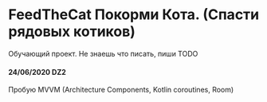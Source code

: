 # FeedTheCat Покорми Кота. (Спасти рядовых котиков)

Обучающий проект. Не знаешь что писать, пиши TODO

#### 24/06/2020 DZ2

  Пробую MVVM (Architecture Components, Kotlin coroutines, Room)
  


